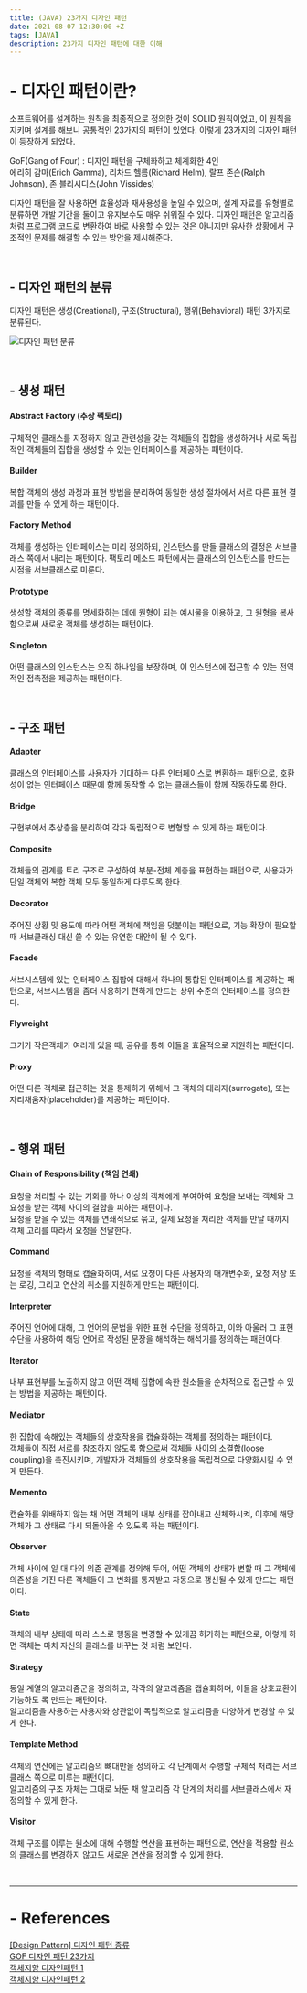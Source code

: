 ```yaml
---
title: (JAVA) 23가지 디자인 패턴
date: 2021-08-07 12:30:00 +Z
tags: [JAVA]
description: 23가지 디자인 패턴에 대한 이해
---
```


# - 디자인 패턴이란?

소프트웨어를 설계하는 원칙을 최종적으로 정의한 것이 SOLID 원칙이었고, 이 원칙을 지키며 설계를 해보니 공통적인 23가지의 패턴이 있었다. 이렇게 23가지의 디자인 패턴이 등장하게 되었다.

GoF(Gang of Four) : 디자인 패턴을 구체화하고 체계화한 4인  
에리히 감마(Erich Gamma), 리차드 헬름(Richard Helm), 랄프 존슨(Ralph Johnson), 존 블리시디스(John Vissides)

디자인 패턴을 잘 사용하면 효율성과 재사용성을 높일 수 있으며, 설계 자료를 유형별로 분류하면 개발 기간을 둘이고 유지보수도 매우 쉬워질 수 있다. 디자인 패턴은 알고리즘처럼 프로그램 코드로 변환하여 바로 사용할 수 있는 것은 아니지만 유사한 상황에서 구조적인 문제를 해결할 수 있는 방안을 제시해준다.

<br>

## - 디자인 패턴의 분류

디자인 패턴은 생성(Creational), 구조(Structural), 행위(Behavioral) 패턴 3가지로 분류된다.

![디자인 패턴 분류](https://user-images.githubusercontent.com/60170616/128638669-2934be85-0e09-4aee-8c25-be96c7d25ca1.png)

<br>

## - 생성 패턴

#### Abstract Factory (추상 팩토리)
구체적인 클래스를 지정하지 않고 관련성을 갖는 객체들의 집합을 생성하거나 서로 독립적인 객체들의 집합을 생성할 수 있는 인터페이스를 제공하는 패턴이다.

#### Builder
복합 객체의 생성 과정과 표현 방법을 분리하여 동일한 생성 절차에서 서로 다른 표현 결과를 만들 수 있게 하는 패턴이다.

#### Factory Method
객체를 생성하는 인터페이스는 미리 정의하되, 인스턴스를 만들 클래스의 결정은 서브클래스 쪽에서 내리는 패턴이다.
팩토리 메소드 패턴에서는 클래스의 인스턴스를 만드는 시점을 서브클래스로 미룬다.

#### Prototype
생성할 객체의 종류를 명세화하는 데에 원형이 되는 예시물을 이용하고, 그 원형을 복사함으로써 새로운 객체를 생성하는 패턴이다.

#### Singleton
어떤 클래스의 인스턴스는 오직 하나임을 보장하며, 이 인스턴스에 접근할 수 있는 전역적인 접촉점을 제공하는 패턴이다.

<br>

## - 구조 패턴

#### Adapter
클래스의 인터페이스를 사용자가 기대하는 다른 인터페이스로 변환하는 패턴으로, 호환성이 없는 인터페이스 때문에 함께 동작할 수 없는 클래스들이 함께 작동하도록 한다.

#### Bridge
구현부에서 추상층을 분리하여 각자 독립적으로 변형할 수 있게 하는 패턴이다.

#### Composite
객체들의 관계를 트리 구조로 구성하여 부분-전체 계층을 표현하는 패턴으로, 사용자가 단일 객체와 복합 객체 모두 동일하게 다루도록 한다.

#### Decorator
주어진 상황 및 용도에 따라 어떤 객체에 책임을 덧붙이는 패턴으로, 기능 확장이 필요할 때 서브클래싱 대신 쓸 수 있는 유연한 대안이 될 수 있다.

#### Facade
서브시스템에 있는 인터페이스 집합에 대해서 하나의 통합된 인터페이스를 제공하는 패턴으로, 서브시스템을 좀더 사용하기 편하게 만드는 상위 수준의 인터페이스를 정의한다.

#### Flyweight
크기가 작은객체가 여러개 있을 때, 공유를 통해 이들을 효율적으로 지원하는 패턴이다.

#### Proxy
어떤 다른 객체로 접근하는 것을 통제하기 위해서 그 객체의 대리자(surrogate), 또는 자리채움자(placeholder)를 제공하는 패턴이다.

<br>

## - 행위 패턴

#### Chain of Responsibility (책임 연쇄)
요청을 처리할 수 있는 기회를 하나 이상의 객체에게 부여하여 요청을 보내는 객체와 그 요청을 받는 객체 사이의 결합을 피하는 패턴이다.  
요청을 받을 수 있는 객체를 연쇄적으로 묶고, 실제 요청을 처리한 객체를 만날 때까지 객체 고리를 따라서 요청을 전달한다.

#### Command
요청을 객체의 형태로 캡슐화하여, 서로 요청이 다른 사용자의 매개변수화, 요청 저장 또는 로깅, 그리고 연산의 취소를 지원하게 만드는 패턴이다.

#### Interpreter
주어진 언어에 대해, 그 언어의 문법을 위한 표현 수단을 정의하고, 이와 아울러 그 표현 수단을 사용하여 해당 언어로 작성된 문장을 해석하는 해석기를 정의하는 패턴이다.

#### Iterator
내부 표현부를 노출하지 않고 어떤 객체 집합에 속한 원소들을 순차적으로 접근할 수 있는 방법을 제공하는 패턴이다.

#### Mediator
한 집합에 속해있는 객체들의 상호작용을 캡슐화하는 객체를 정의하는 패턴이다.  
객체들이 직접 서로를 참조하지 않도록 함으로써 객체들 사이의 소결합(loose coupling)을 촉진시키며, 개발자가 객체들의 상호작용을 독립적으로 다양화시킬 수 있게 만든다.

#### Memento
캡슐화를 위배하지 않는 채 어떤 객체의 내부 상태를 잡아내고 신체화시켜, 이후에 해당 객체가 그 상태로 다시 되돌아올 수 있도록 하는 패턴이다.

#### Observer
객체 사이에 일 대 다의 의존 관계를 정의해 두어, 어떤 객체의 상태가 변할 때 그 객체에 의존성을 가진 다른 객체들이 그 변화를 통지받고 자동으로 갱신될 수 있게 만드는 패턴이다.

#### State
객체의 내부 상태에 따라 스스로 행동을 변경할 수 있게끔 허가하는 패턴으로, 이렇게 하면 객체는 마치 자신의 클래스를 바꾸는 것 처럼 보인다.

#### Strategy
동일 계열의 알고리즘군을 정의하고, 각각의 알고리즘을 캡슐화하며, 이들을 상호교환이 가능하도 록 만드는 패턴이다.  
알고리즘을 사용하는 사용자와 상관없이 독립적으로 알고리즘을 다양하게 변경할 수 있게 한다.

#### Template Method
객체의 연산에는 알고리즘의 뼈대만을 정의하고 각 단계에서 수행할 구체적 처리는 서브클래스 쪽으로 미루는 패턴이다.  
알고리즘의 구조 자체는 그대로 놔둔 채 알고리즘 각 단계의 처리를 서브클래스에서 재정의할 수 있게 한다.

#### Visitor
객체 구조를 이루는 원소에 대해 수행할 연산을 표현하는 패턴으로, 연산을 적용할 원소의 클래스를 변경하지 않고도 새로운 연산을 정의할 수 있게 한다.

<br>

---
# - References
<a href="https://gmlwjd9405.github.io/2018/07/06/design-pattern.html" target="_blank" rel="noopener noreferrer">[Design Pattern] 디자인 패턴 종류</a>  
<a href="https://velog.io/@undefined/gof-%EB%94%94%EC%9E%90%EC%9D%B8-%ED%8C%A8%ED%84%B4" target="_blank" rel="noopener noreferrer">GOF 디자인 패턴 23가지</a>  
<a href="https://youtu.be/lJES5TQTTWE" target="_blank" rel="noopener noreferrer">객체지향 디자인패턴 1</a>  
<a href="https://youtu.be/q3_WXP9pPUQ" target="_blank" rel="noopener noreferrer">객체지향 디자인패턴 2</a>  